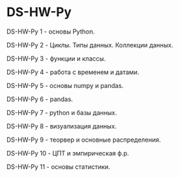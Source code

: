 # DS-HW-Py
DS-HW-Py 1 - основы Python.

DS-HW-Py 2 - Циклы. Типы данных. Коллекции данных.

DS-HW-Py 3 - функции и классы.

DS-HW-Py 4 - работа с временем и датами.

DS-HW-Py 5 - основы numpy и pandas.

DS-HW-Py 6 - pandas.

DS-HW-Py 7 - python и базы данных.

DS-HW-Py 8 - визуализация данных.

DS-HW-Py 9 - теорвер и основные распределения.

DS-HW-Py 10 - ЦПТ и эмпирическая ф.р.

DS-HW-Py 11 - основы статистики.
